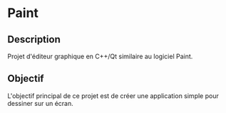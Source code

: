 # Paint
## Description
Projet d'éditeur graphique en C++/Qt similaire au logiciel Paint.
## Objectif
L'objectif principal de ce projet est de créer une application simple pour dessiner sur un écran. 
